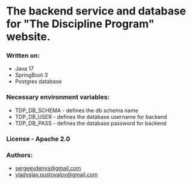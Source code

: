 <h1>The backend service and database for "The Discipline Program" website.</h1>

<h3>Written on:</h3>

* Java 17
* SpringBoot 3
* Postgres database

<h3>Necessary environment variables:</h3>

* TDP_DB_SCHEMA - defines the db schema name
* TDP_DB_USER - defines the database username for backend
* TDP_DB_PASS - defines the database password for backend

<h3> License - Apache 2.0 </h3>

<h3> Authors:</h3>

* sergeevdenys@gmail.com
* vladyslav.pustovalov@gmail.com

